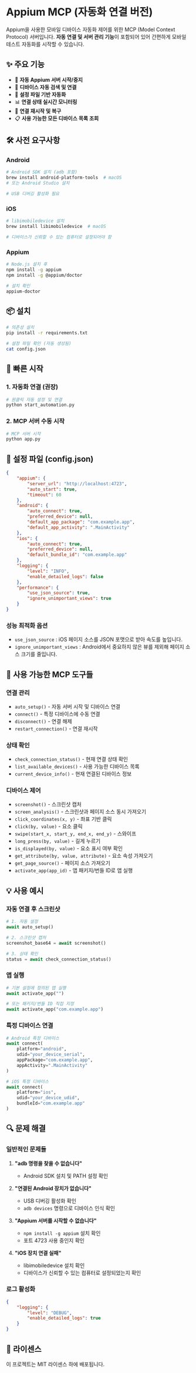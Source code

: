 # Appium MCP (자동화 연결 버전)

Appium을 사용한 모바일 디바이스 자동화 제어를 위한 MCP (Model Context Protocol) 서버입니다.
**자동 연결 및 서버 관리 기능**이 포함되어 있어 간편하게 모바일 테스트 자동화를 시작할 수 있습니다.

## ✨ 주요 기능

- 🚀 **자동 Appium 서버 시작/중지**
- 📱 **디바이스 자동 검색 및 연결**
- 🔧 **설정 파일 기반 자동화**
- 📊 **연결 상태 실시간 모니터링**
- 🔄 **연결 재시작 및 복구**
- 📋 **사용 가능한 모든 디바이스 목록 조회**

## 🛠️ 사전 요구사항

### Android
```bash
# Android SDK 설치 (adb 포함)
brew install android-platform-tools  # macOS
# 또는 Android Studio 설치

# USB 디버깅 활성화 필요
```

### iOS
```bash
# libimobiledevice 설치
brew install libimobiledevice  # macOS

# 디바이스가 신뢰할 수 있는 컴퓨터로 설정되어야 함
```

### Appium
```bash
# Node.js 설치 후
npm install -g appium
npm install -g @appium/doctor

# 설치 확인
appium-doctor
```

## 📦 설치

```bash
# 의존성 설치
pip install -r requirements.txt

# 설정 파일 확인 (자동 생성됨)
cat config.json
```

## 🚀 빠른 시작

### 1. 자동화 연결 (권장)
```bash
# 원클릭 자동 설정 및 연결
python start_automation.py
```

### 2. MCP 서버 수동 시작
```bash
# MCP 서버 시작
python app.py
```

## 🔧 설정 파일 (config.json)

```json
{
    "appium": {
        "server_url": "http://localhost:4723",
        "auto_start": true,
        "timeout": 60
    },
    "android": {
        "auto_connect": true,
        "preferred_device": null,
        "default_app_package": "com.example.app",
        "default_app_activity": ".MainActivity"
    },
    "ios": {
        "auto_connect": true,
        "preferred_device": null,
        "default_bundle_id": "com.example.app"
    },
    "logging": {
        "level": "INFO",
        "enable_detailed_logs": false
    },
    "performance": {
        "use_json_source": true,
        "ignore_unimportant_views": true
    }
}
```

### 성능 최적화 옵션
- `use_json_source` : iOS 페이지 소스를 JSON 포맷으로 받아 속도를 높입니다.
- `ignore_unimportant_views` : Android에서 중요하지 않은 뷰를 제외해 페이지 소스 크기를 줄입니다.

## 📱 사용 가능한 MCP 도구들

### 연결 관리
- `auto_setup()` - 자동 서버 시작 및 디바이스 연결
- `connect()` - 특정 디바이스에 수동 연결  
- `disconnect()` - 연결 해제
- `restart_connection()` - 연결 재시작

### 상태 확인
- `check_connection_status()` - 현재 연결 상태 확인
- `list_available_devices()` - 사용 가능한 디바이스 목록
- `current_device_info()` - 현재 연결된 디바이스 정보

### 디바이스 제어
- `screenshot()` - 스크린샷 캡처
- `screen_analysis()` - 스크린샷과 페이지 소스 동시 가져오기
- `click_coordinates(x, y)` - 좌표 기반 클릭
- `click(by, value)` - 요소 클릭
- `swipe(start_x, start_y, end_x, end_y)` - 스와이프
- `long_press(by, value)` - 길게 누르기
- `is_displayed(by, value)` - 요소 표시 여부 확인
- `get_attribute(by, value, attribute)` - 요소 속성 가져오기
- `get_page_source()` - 페이지 소스 가져오기
- `activate_app(app_id)` - 앱 패키지/번들 ID로 앱 실행

## 💡 사용 예시

### 자동 연결 후 스크린샷
```python
# 1. 자동 설정
await auto_setup()

# 2. 스크린샷 캡처
screenshot_base64 = await screenshot()

# 3. 상태 확인
status = await check_connection_status()
```

### 앱 실행
```python
# 기본 설정에 정의된 앱 실행
await activate_app("")

# 또는 패키지/번들 ID 직접 지정
await activate_app("com.example.app")
```

### 특정 디바이스 연결
```python
# Android 특정 디바이스
await connect(
    platform="android",
    udid="your_device_serial",
    appPackage="com.example.app",
    appActivity=".MainActivity"
)

# iOS 특정 디바이스  
await connect(
    platform="ios",
    udid="your_device_udid",
    bundleId="com.example.app"
)
```

## 🔍 문제 해결

### 일반적인 문제들

1. **"adb 명령을 찾을 수 없습니다"**
   - Android SDK 설치 및 PATH 설정 확인

2. **"연결된 Android 장치가 없습니다"**
   - USB 디버깅 활성화 확인
   - `adb devices` 명령으로 디바이스 인식 확인

3. **"Appium 서버를 시작할 수 없습니다"**
   - `npm install -g appium` 설치 확인
   - 포트 4723 사용 중인지 확인

4. **"iOS 장치 연결 실패"**
   - libimobiledevice 설치 확인
   - 디바이스가 신뢰할 수 있는 컴퓨터로 설정되었는지 확인

### 로그 활성화
```json
{
    "logging": {
        "level": "DEBUG",
        "enable_detailed_logs": true
    }
}
```

## 📝 라이센스

이 프로젝트는 MIT 라이센스 하에 배포됩니다. 
